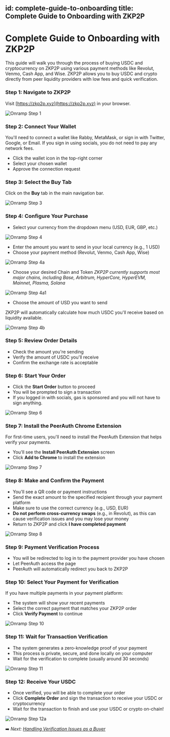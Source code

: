 id: complete-guide-to-onboarding
title: Complete Guide to Onboarding with ZKP2P
---

# Complete Guide to Onboarding with ZKP2P

This guide will walk you through the process of buying USDC and cryptocurrency on ZKP2P using various payment methods like Revolut, Venmo, Cash App, and Wise. ZKP2P allows you to buy USDC and crypto directly from peer liquidity providers with low fees and quick verification.

### Step 1: Navigate to ZKP2P

Visit [https://zkp2p.xyz](https://zkp2p.xyz) in your browser.

![Onramp Step 1](/img/onramping/OnrampStep1.avif)

### Step 2: Connect Your Wallet

You'll need to connect a wallet like Rabby, MetaMask, or sign in with Twitter, Google, or Email. If you sign in using socials, you do not need to pay any network fees.

- Click the wallet icon in the top-right corner  
- Select your chosen wallet  
- Approve the connection request  

### Step 3: Select the Buy Tab

Click on the **Buy** tab in the main navigation bar.

![Onramp Step 3](/img/onramping/OnrampStep3.avif)


### Step 4: Configure Your Purchase

- Select your currency from the dropdown menu (USD, EUR, GBP, etc.)  

![Onramp Step 4](/img/onramping/OnrampStep4.avif)

- Enter the amount you want to send in your local currency (e.g., 1 USD)  
- Choose your payment method (Revolut, Venmo, Cash App, Wise)  

![Onramp Step 4a](/img/onramping/OnrampStep4a.avif)

- Choose your desired Chain and Token
_ZKP2P currently supports most major chains, including Base, Arbitrum, HyperCore, HyperEVM, Mainnet, Plasma, Solana_

![Onramp Step 4a1](/img/onramping/OnrampStep4a1.png)


- Choose the amount of USD you want to send  

ZKP2P will automatically calculate how much USDC you'll receive based on liquidity available.

![Onramp Step 4b](/img/onramping/OnrampStep4b.png)


### Step 5: Review Order Details

- Check the amount you're sending  
- Verify the amount of USDC you'll receive  
- Confirm the exchange rate is acceptable  

### Step 6: Start Your Order

- Click the **Start Order** button to proceed  
- You will be prompted to sign a transaction
- If you logged in with socials, gas is sponsored and you will not have to sign anything. 

![Onramp Step 6](/img/onramping/OnrampStep6.avif)


### Step 7: Install the PeerAuth Chrome Extension

For first-time users, you'll need to install the PeerAuth Extension that helps verify your payments.

- You'll see the **Install PeerAuth Extension** screen  
- Click **Add to Chrome** to install the extension

![Onramp Step 7](/img/onramping/OnrampStep7.avif)


### Step 8: Make and Confirm the Payment

- You'll see a QR code or payment instructions  
- Send the exact amount to the specified recipient through your payment platform  
- Make sure to use the correct currency (e.g., USD, EUR)  
- **Do not perform cross-currency swaps** (e.g., in Revolut), as this can cause verification issues and you may lose your money
- Return to ZKP2P and click **I have completed payment**  

![Onramp Step 8](/img/onramping/OnrampStep8.avif)


### Step 9: Payment Verification Process

- You will be redirected to log in to the payment provider you have chosen  
- Let PeerAuth access the page  
- PeerAuth will automatically redirect you back to ZKP2P  

### Step 10: Select Your Payment for Verification

If you have multiple payments in your payment platform:

- The system will show your recent payments  
- Select the correct payment that matches your ZKP2P order  
- Click **Verify Payment** to continue  

![Onramp Step 10](/img/onramping/OnrampStep10.png)


### Step 11: Wait for Transaction Verification

- The system generates a zero-knowledge proof of your payment  
- This process is private, secure, and done locally on your computer  
- Wait for the verification to complete (usually around 30 seconds)  

![Onramp Step 11](/img/onramping/OnrampStep11.png)


### Step 12: Receive Your USDC

- Once verified, you will be able to complete your order  
- Click **Complete Order** and sign the transaction to receive your USDC or cryptocurrency  
- Wait for the transaction to finish and use your USDC or crypto on-chain!  

![Onramp Step 12a](/img/onramping/OnrampStep12.png)


➡️ _Next: [Handling Verification Issues as a Buyer](handling-verification-issues.md)_

